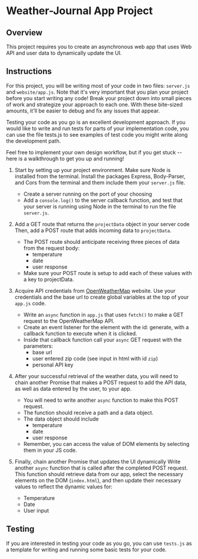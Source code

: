 # Weather-Journal App Project

## Overview
This project requires you to create an asynchronous web app that uses Web API and user data to dynamically update the UI. 


## Instructions
For this project, you will be writing most of your code in two files: `server.js` and `website/app.js`. Note that it's very important that you plan your project before you start writing any code! Break your project down into small pieces of work and strategize your approach to each one. With these bite-sized amounts, it'll be easier to debug and fix any issues that appear.

Testing your code as you go is an excellent development approach. If you would like to write and run tests for parts of your implementation code, you can use the file tests.js to see examples of test code you might write along the development path.

Feel free to implement your own design workflow, but if you get stuck -- here is a walkthrough to get you up and running!

1. Start by setting up your project environment. Make sure Node is installed from the terminal. Install the packages Express, Body-Parser, and Cors from the terminal and them include them your `server.js` file.

    - Create a server running on the port of your choosing
    - Add a `console.log()` to the server callback function, and test that your server is running using Node in the terminal to run the file `server.js`.

2. Add a GET route that returns the `projectData` object in your server code Then, add a POST route that adds incoming data to `projectData`.

    - The POST route should anticipate receiving three pieces of data from the request body:
        - temperature
        - date
        - user response
    - Make sure your POST route is setup to add each of these values with a key to projectData.

3. Acquire API credentials from [OpenWeatherMap](https://openweathermap.org/) website. Use your credentials and the base url to create global variables at the top of your `app.js` code.

    - Write an `async` function in `app.js` that uses `fetch()` to make a GET request to the OpenWeatherMap API.
    - Create an event listener for the element with the id: generate, with a callback function to execute when it is clicked.
    - Inside that callback function call your `async` GET request with the parameters:
        - base url
        - user entered zip code (see input in html with id `zip`)
        - personal API key

4. After your successful retrieval of the weather data, you will need to chain another Promise that makes a POST request to add the API data, as well as data entered by the user, to your app.

    - You will need to write another `async` function to make this POST request.
    - The function should receive a path and a data object.
    - The data object should include
        - temperature
        - date
        - user response
    - Remember, you can access the value of DOM elements by selecting them in your JS code.

5. Finally, chain another Promise that updates the UI dynamically Write another `async` function that is called after the completed POST request. This function should retrieve data from our app, select the necessary elements on the DOM (`index.html`), and then update their necessary values to reflect the dynamic values for:

    - Temperature
    - Date
    - User input


## Testing
If you are interested in testing your code as you go, you can use `tests.js` as a template for writing and running some basic tests for your code.

